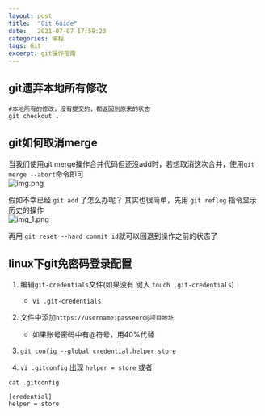 ```yaml
---
layout: post
title:  "Git Guide"
date:   2021-07-07 17:59:23 
categories: 编程
tags: Git
excerpt: git操作指南
---
```


## git遗弃本地所有修改
```shell
#本地所有的修改，没有提交的，都返回到原来的状态
git checkout .  
```



## git如何取消merge

当我们使用git merge操作合并代码但还没add时，若想取消这次合并，使用`git merge --abort`命令即可  
![img.png](../image/OPGitRecord/img.png)

假如不幸已经 `git add` 了怎么办呢？ 其实也很简单，先用 `git reflog` 指令显示历史的操作  
![img_1.png](../image/OPGitRecord/img_1.png)

再用 `git reset --hard commit id`就可以回退到操作之前的状态了

## linux下git免密码登录配置

1. 编辑`git-credentials`文件(如果没有 键入 `touch .git-credentials`)
    * `vi .git-credentials`

2. 文件中添加`https://username:passeord@项目地址`
    * 如果账号密码中有@符号，用40%代替

3. `git config --global credential.helper store`

4. `vi .gitconfig` 出现 `helper = store` 或者

```shell
cat .gitconfig

[credential]
helper = store 
```
